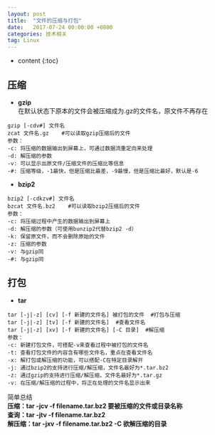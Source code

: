 ```yaml
---
layout: post
title:  "文件的压缩与打包"
date:   2017-07-24 00:00:00 +0800
categories: 技术相关
tag: Linux
---
```


* content
{:toc}




## 压缩
- **gzip**  
在默认状态下原本的文件会被压缩成为.gz的文件名，原文件不再存在

```text
gzip [-cdv#] 文件名
zcat 文件名.gz    #可以读取gzip压缩后的文件
参数：
-c: 将压缩的数据输出到屏幕上，可通过数据流重定向来处理
-d: 解压缩的参数
-v: 可以显示出原文件/压缩文件的压缩比等信息
-#: 压缩等级，-1最快，但是压缩比最差，-9最慢，但是压缩比最好，默认是-6
```

- **bzip2** 

```text
bzip2 [-cdkzv#] 文件名
bzcat 文件名.bz2    #可以读取bzip2压缩后的文件
参数：
-c: 将压缩过程中产生的数据输出到屏幕上
-d: 解压缩的参数（可使用bunzip2代替bzip2 -d）
-k: 保留原文件，而不会删除原始的文件
-z: 压缩的参数
-v: 与gzip同
-#: 与gzip同
```

## 打包
- **tar**

```text
tar [-j|-z] [cv] [-f 新建的文件名] 被打包的文件  #打包与压缩
tar [-j|-z] [tv] [-f 新建的文件名]  #查看文件名
tar [-j|-z] [xv] [-f 新建的文件名] [-C 目录]  #解压缩
参数：
-c: 新建打包文件，可搭配-v来查看过程中被打包的文件名
-t: 查看打包文件的内容含有哪些文件名，重点在查看文件名
-x: 解打包或解压缩的功能，可以搭配-C在特定目录解开
-j: 通过bzip2的支持进行压缩/解压缩，文件名最好为*.tar.bz2
-z: 通过gzip的支持进行压缩/解压缩，文件名最好为*.tar.gz
-v: 在压缩/解压缩的过程中，将正在处理的文件名显示出来
```

简单总结  
**压缩：tar -jcv -f filename.tar.bz2 要被压缩的文件或目录名称**  
**查询：tar -jtv -f filename.tar.bz2**  
**解压缩：tar -jxv -f filename.tar.bz2 -C 欲解压缩的目录**